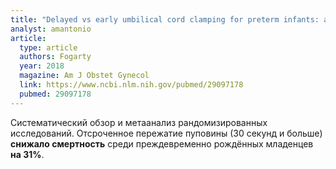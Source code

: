 ```yaml
---
title: "Delayed vs early umbilical cord clamping for preterm infants: a systematic review and meta-analysis"
analyst: amantonio
article:
  type: article
  authors: Fogarty
  year: 2018
  magazine: Am J Obstet Gynecol
  link: https://www.ncbi.nlm.nih.gov/pubmed/29097178
  pubmed: 29097178
---
```


Систематический обзор и метаанализ рандомизированных исследований. Отсроченное пережатие пуповины (30 секунд и больше) **снижало смертность** среди преждевременно рождённых младенцев **на 31%**.
